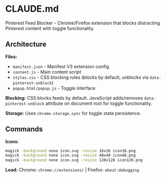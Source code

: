 # CLAUDE.md

Pinterest Feed Blocker - Chrome/Firefox extension that blocks distracting Pinterest content with toggle functionality.

## Architecture

**Files:**
- `manifest.json` - Manifest V3 extension config
- `content.js` - Main content script
- `styles.css` - CSS blocking rules (blocks by default, unblocks via `data-pinterest-unblock`)
- `popup.html/popup.js` - Toggle interface

**Blocking:** CSS blocks feeds by default. JavaScript adds/removes `data-pinterest-unblock` attribute on document root for toggle functionality.

**Storage:** Uses `chrome.storage.sync` for toggle state persistence.

## Commands

**Icons:**
```bash
magick -background none icon.svg -resize 16x16 icon16.png
magick -background none icon.svg -resize 48x48 icon48.png  
magick -background none icon.svg -resize 128x128 icon128.png
```

**Load:** Chrome: `chrome://extensions/` | Firefox: `about:debugging`